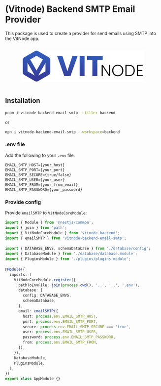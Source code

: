 # (Vitnode) Backend SMTP Email Provider

This package is used to create a provider for send emails using SMTP into the VitNode app.

<p align="center">
  <br>
  <a href="https://vitnode.com/" target="_blank">
    <picture>
      <source media="(prefers-color-scheme: dark)" srcset="https://raw.githubusercontent.com/VitNode/vitnode/canary/assets/logo/vitnode_logo_dark.svg">
      <source media="(prefers-color-scheme: light)" srcset="https://raw.githubusercontent.com/VitNode/vitnode/canary/assets/logo/vitnode_logo_light.svg">
      <img alt="VitNode Logo" src="https://raw.githubusercontent.com/VitNode/vitnode/canary/assets/logo/vitnode_logo_light.svg" width="400">
    </picture>
  </a>
  <br>
  <br>
</p>

## Installation

```bash tab="pnpm"
pnpm i vitnode-backend-email-smtp --filter backend
```

or

```bash tab="npm"
npn i vitnode-backend-email-smtp --workspace=backend
```

### .env file

Add the following to your `.env` file:

```env
EMAIL_SMTP_HOST={your_host}
EMAIL_SMTP_PORT={your_port}
EMAIL_SMTP_SECURE={true/false}
EMAIL_SMTP_USER={your_user}
EMAIL_SMTP_FROM={your_from_email}
EMAIL_SMTP_PASSWORD={your_password}
```

### Provide config

Provide `emailSMTP` to `VitNodeCoreModule`:

```ts title="apps/backend/src/app.module.ts"
import { Module } from '@nestjs/common';
import { join } from 'path';
import { VitNodeCoreModule } from 'vitnode-backend';
import { emailSMTP } from 'vitnode-backend-email-smtp';

import { DATABASE_ENVS, schemaDatabase } from './database/config';
import { DatabaseModule } from './database/database.module';
import { PluginsModule } from './plugins/plugins.module';

@Module({
  imports: [
    VitNodeCoreModule.register({
      pathToEnvFile: join(process.cwd(), '..', '..', '.env'),
      database: {
        config: DATABASE_ENVS,
        schemaDatabase,
      },
      email: emailSMTP({
        host: process.env.EMAIL_SMTP_HOST,
        port: process.env.EMAIL_SMTP_PORT,
        secure: process.env.EMAIL_SMTP_SECURE === 'true',
        user: process.env.EMAIL_SMTP_USER,
        password: process.env.EMAIL_SMTP_PASSWORD,
        from: process.env.EMAIL_SMTP_FROM,
      }),
    }),
    DatabaseModule,
    PluginsModule,
  ],
})
export class AppModule {}
```
